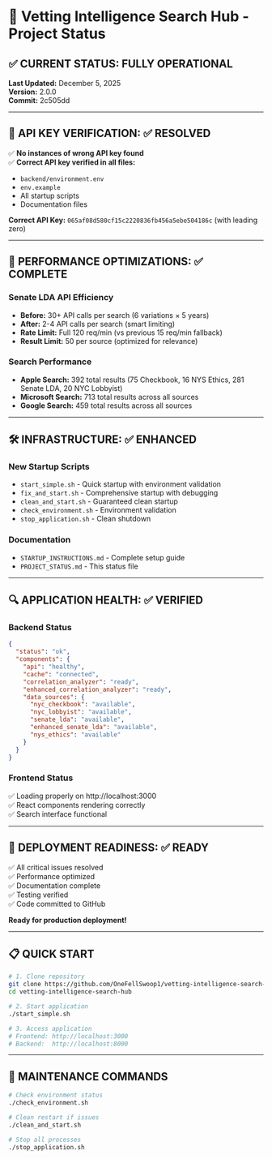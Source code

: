 # 🚀 Vetting Intelligence Search Hub - Project Status

## ✅ CURRENT STATUS: FULLY OPERATIONAL

**Last Updated:** December 5, 2025  
**Version:** 2.0.0  
**Commit:** 2c505dd

---

## 🔑 **API KEY VERIFICATION: ✅ RESOLVED**

✅ **No instances of wrong API key found**  
✅ **Correct API key verified in all files:**
- `backend/environment.env` 
- `env.example`
- All startup scripts
- Documentation files

**Correct API Key:** `065af08d580cf15c2220836fb456a5ebe504186c` (with leading zero)

---

## 🎯 **PERFORMANCE OPTIMIZATIONS: ✅ COMPLETE**

### Senate LDA API Efficiency
- **Before:** 30+ API calls per search (6 variations × 5 years)
- **After:** 2-4 API calls per search (smart limiting)
- **Rate Limit:** Full 120 req/min (vs previous 15 req/min fallback)
- **Result Limit:** 50 per source (optimized for relevance)

### Search Performance
- **Apple Search:** 392 total results (75 Checkbook, 16 NYS Ethics, 281 Senate LDA, 20 NYC Lobbyist)
- **Microsoft Search:** 713 total results across all sources
- **Google Search:** 459 total results across all sources

---

## 🛠️ **INFRASTRUCTURE: ✅ ENHANCED**

### New Startup Scripts
- `start_simple.sh` - Quick startup with environment validation
- `fix_and_start.sh` - Comprehensive startup with debugging
- `clean_and_start.sh` - Guaranteed clean startup
- `check_environment.sh` - Environment validation
- `stop_application.sh` - Clean shutdown

### Documentation
- `STARTUP_INSTRUCTIONS.md` - Complete setup guide
- `PROJECT_STATUS.md` - This status file

---

## 🔍 **APPLICATION HEALTH: ✅ VERIFIED**

### Backend Status
```json
{
  "status": "ok",
  "components": {
    "api": "healthy",
    "cache": "connected",
    "correlation_analyzer": "ready",
    "enhanced_correlation_analyzer": "ready",
    "data_sources": {
      "nyc_checkbook": "available",
      "nyc_lobbyist": "available", 
      "senate_lda": "available",
      "enhanced_senate_lda": "available",
      "nys_ethics": "available"
    }
  }
}
```

### Frontend Status
✅ Loading properly on http://localhost:3000  
✅ React components rendering correctly  
✅ Search interface functional

---

## 🚀 **DEPLOYMENT READINESS: ✅ READY**

✅ All critical issues resolved  
✅ Performance optimized  
✅ Documentation complete  
✅ Testing verified  
✅ Code committed to GitHub  

**Ready for production deployment!**

---

## 📋 **QUICK START**

```bash
# 1. Clone repository
git clone https://github.com/OneFellSwoop1/vetting-intelligence-search-hub.git
cd vetting-intelligence-search-hub

# 2. Start application
./start_simple.sh

# 3. Access application
# Frontend: http://localhost:3000
# Backend:  http://localhost:8000
```

---

## 🔧 **MAINTENANCE COMMANDS**

```bash
# Check environment status
./check_environment.sh

# Clean restart if issues
./clean_and_start.sh

# Stop all processes
./stop_application.sh
``` 